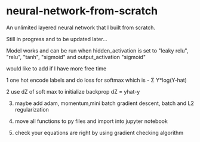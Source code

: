 # neural-network-from-scratch
An unlimited layered neural network that I built from scratch.

Still in progress and to be updated later...

Model works and can be run when hidden_activation is set to "leaky relu", "relu", "tanh", "sigmoid" and output_activation "sigmoid"


would like to add if I have more free time

1 one hot encode labels and do loss for softmax which is - Σ Y*log(Y-hat)

2 use dZ of soft max to initialize backprop dZ = yhat-y

3. maybe add adam, momentum,mini batch gradient descent, batch and L2 regularization

4. move all functions to py files and import into jupyter notebook

5. check your equations are right by using gradient checking algorithm
